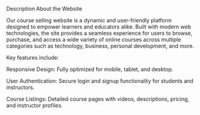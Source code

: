 Description 
About the Website

Our course selling website is a dynamic and user-friendly platform designed to empower learners and educators alike. Built with modern web technologies, the site provides a seamless experience for users to browse, purchase, and access a wide variety of online courses across multiple categories such as technology, business, personal development, and more.

Key features include:

Responsive Design: Fully optimized for mobile, tablet, and desktop.

User Authentication: Secure login and signup functionality for students and instructors.

Course Listings: Detailed course pages with videos, descriptions, pricing, and instructor profiles.
